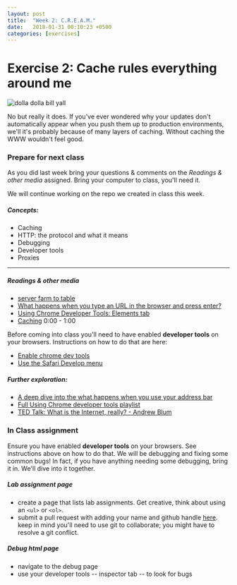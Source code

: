 ```yaml
---
layout: post
title:  "Week 2: C.R.E.A.M."
date:   2018-01-31 00:10:23 +0500
categories: [exercises]
---
```


# Exercise 2:  Cache rules everything around me

![dolla dolla bill yall](https://media.giphy.com/media/xT39CVqhrKBa3RAufm/giphy.gif)

No but really it does. If you've ever wondered why your updates don't automatically appear when you push them up to production environments, we'll it's probably because of many layers of caching. Without caching the WWW wouldn't feel good.

### Prepare for next class
As you did last week bring your questions & comments on the *Readings & other media* assigned. Bring your computer to class, you'll need it.

We will continue working on the repo we created in class this week.

##### Concepts:
- Caching
- HTTP: the protocol and what it means
- Debugging
- Developer tools
- Proxies

---

##### Readings & other media
- [server farm to table](https://jenna.is/slides/server-farm-to-table-annotated.pdf) 
- [What happens when you type an URL in the browser and press enter?](https://medium.com/@maneesha.wijesinghe1/what-happens-when-you-type-an-url-in-the-browser-and-press-enter-bb0aa2449c1a)
- [Using Chrome Developer Tools: Elements tab](https://youtu.be/nV9PLPFTnkE) 
- [Caching](https://www.youtube.com/watch?v=5ErtWQRbMJg) 0:00 - 1:00

Before coming into class you'll need to have enabled **developer tools** on your browsers. Instructions on how to do that are here:

- [Enable chrome dev tools](https://www.laptopmag.com/articles/enable-chrome-os-developer-mode-try-new-features) 
- [Use the Safari Develop menu](https://support.apple.com/guide/safari/use-the-safari-develop-menu-sfri20948/mac) 

##### Further exploration:
- [A deep dive into the what happens when you use your address bar](https://github.com/alex/what-happens-when)
- [Full Using Chrome developer tools playlist](https://www.youtube.com/watch?v=nV9PLPFTnkE&list=PLfdtiltiRHWEQ6wtGVC57qrlRtQPyylya)
- [TED Talk: What is the Internet, really? - Andrew Blum](https://www.youtube.com/watch?v=XE_FPEFpHt4)

### In Class assignment

Ensure you have enabled **developer tools** on your browsers. See instructions above on how to do that. We will be debugging and fixing some common bugs! In fact, if you have anything needing some debugging, bring it in. We'll dive into it together.

##### Lab assignment page
- create a page that lists lab assignments. Get creative, think about using an `<ul>` or `<ol>`.
- submit a pull request with adding your name and github handle [here](https://github.com/PUCD-2126/PUCD-2126.github.io/blob/master/_data/students.json). keep in mind you'll need to use git to collaborate; you might have to resolve a git conflict.

##### Debug html page
- navigate to the debug page
- use your developer tools -- inspector tab -- to look for bugs 